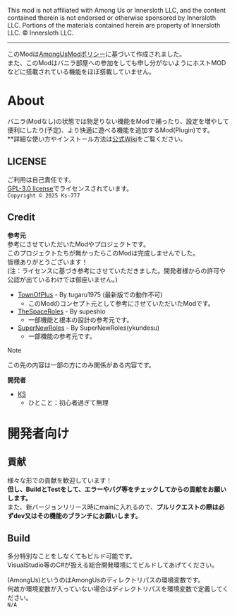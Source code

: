 This mod is not affiliated with Among Us or Innersloth LLC, and the content contained therein is not endorsed or otherwise sponsored by Innersloth LLC. Portions of the materials contained herein are property of Innersloth LLC. © Innersloth LLC.  

---
このModは[AmongUsModポリシー](https://www.innersloth.com/among-us-mod-policy/)に基づいて作成されました。  
また、このModはバニラ部屋への参加をしても申し分がないようにホストMODなどに搭載されている機能をほぼ搭載していません。  
# About
バニラ(Modなし)の状態では物足りない機能をModで補ったり、設定を増やして便利にしたり(予定)、より快適に遊べる機能を追加するMod(Plugin)です。  
**詳細な使い方やインストール方法は[公式Wiki](https://github.com/Ks-777/FiXAmongUs/wiki)をご覧ください。
## LICENSE
ご利用は自己責任です。  
[GPL-3.0 license](https://www.gnu.org/licenses/gpl-3.0.html)でライセンスされています。  
`Copyright © 2025 Ks-777`
## Credit
**参考元**  
参考にさせていただいたModやプロジェクトです。  
このプロジェクトたちが無かったらこのModは完成しませんでした。  
皆様ありがとうございます！  
(注：ライセンスに基づき参考にさせていただきました。開発者様からの許可や公認が出ているわけでは御座いません。)
- [TownOfPlus](https://github.com/tugaru1975/TownOfPlus) - By tugaru1975 (最新版での動作不可)
  - このModのコンセプト元として参考にさせていただいたModです。  
- [TheSpaceRoles](https://github.com/supeshio/TheSpaceRoles) - By supeshio
  - 一部機能と根本の設計の参考元です。
- [SuperNewRoles](https://github.com/SuperNewRoles/SuperNewRoles) - By SuperNewRoles(ykundesu)
  - 一部機能の参考元です。
> [!NOTE]
> この先の内容は一部の方にのみ関係がある内容です。  

**開発者**  
- [KS](https://github.com/Ks-777)
  - ひとこと：初心者過ぎて無理
# 開発者向け
## 貢献
様々な形での貢献を歓迎しています！  
**但し、BuildとTestをして、エラーやバグ等をチェックしてからの貢献をお願いします。**  
また、新バージョンリリース時にmainに入れるので、**プルリクエストの際は必ずdev又はその機能のブランチにお願いします。**
## Build
多分特別なことをしなくてもビルド可能です。  
VisualStudio等のC#が扱える総合開発環境にてビルドしてあげてください。  
  
(AmongUs)というのはAmongUsのディレクトリパスの環境変数です。  
何故か環境変数が入っていない場合はディレクトリパスを環境変数で定義してください。  
`N/A`
